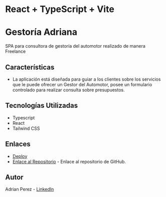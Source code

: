 # React + TypeScript + Vite

# Gestoría Adriana

SPA para consultora de gestoría del automotor realizado de manera Freelance

## Características

- La aplicación está diseñada para guiar a los clientes sobre los servicios que le puede ofrecer un Gestor del Automotor, posee un formulario controlado para realizar consulta sobre presupuestos.

## Tecnologías Utilizadas

- Typescript
- React
- Tailwind CSS

## Enlaces
- [Deploy](https://gestoriaadriana.netlify.app/)
- [Enlace al Repositorio](https://github.com/adrian4058/GestoriaDeploy) - Enlace al repositorio de GitHub.

## Autor

Adrian Perez - [LinkedIn](https://www.linkedin.com/in/adrian4058)
